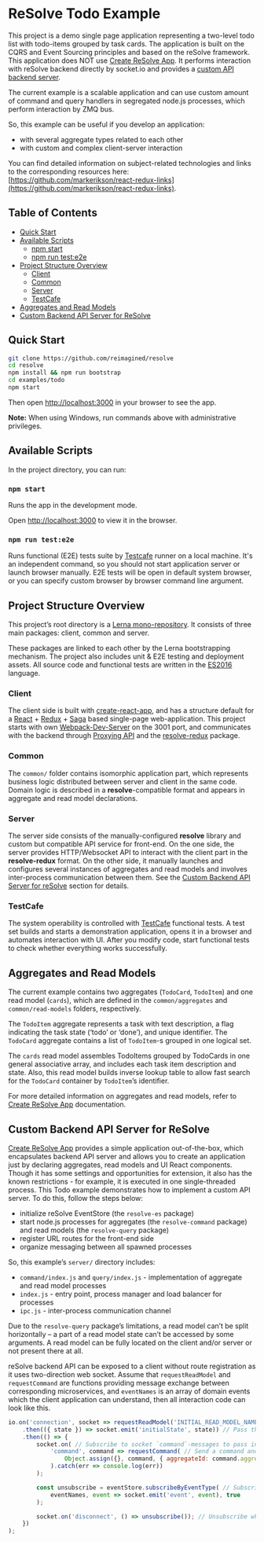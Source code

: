 # **ReSolve Todo Example**
This project is a demo single page application representing a two-level todo list with todo-items grouped by task cards. The application is built on the CQRS and Event Sourcing principles and based on the reSolve framework. This application does NOT use [
Create ReSolve App](https://github.com/reimagined/resolve/tree/master/packages/create-resolve-app). It performs interaction with reSolve backend directly by socket.io and provides a [custom API backend server](#custom-backend-api-server-for-resolve).

The current example is a scalable application and can use custom amount of command and query handlers in segregated node.js processes, which perform interaction by ZMQ bus.

So, this example can be useful if you develop an application:
* with several aggregate types related to each other
* with custom and complex client-server interaction

You can find detailed information on subject-related technologies and links to the corresponding resources here: [https://github.com/markerikson/react-redux-links](https://github.com/markerikson/react-redux-links).

## **Table of Contents**
* [Quick Start](#quick-start)
* [Available Scripts](#available-scripts)
    * [npm start](#npm-start)
    * [npm run test:e2e](#npm-run-teste2e)
* [Project Structure Overview](#project-structure-overview)
    * [Client](#client)
    * [Common](#common)
    * [Server](#server)
    * [TestCafe](#testcafe)
* [Aggregates and Read Models](#aggregates-and-read-models)
* [Custom Backend API Server for ReSolve](#custom-backend-api-server-for-resolve)

## **Quick Start**
```bash
git clone https://github.com/reimagined/resolve
cd resolve
npm install && npm run bootstrap
cd examples/todo
npm start
```

Then open [http://localhost:3000](http://localhost:3000/) in your browser to see the app.

**Note:** When using Windows, run commands above with administrative privileges.

## **Available Scripts**
In the project directory, you can run:

### `npm start`
Runs the app in the development mode.

Open [http://localhost:3000](http://localhost:3000/) to view it in the browser.

### `npm run test:e2e`
Runs functional (E2E) tests suite by [Testcafe](http://devexpress.github.io/testcafe/) runner on a local machine. It's an independent command, so you should not start application server or launch browser manually. E2E tests will be open in default system browser, or you can specify custom browser by browser command line argument.

## **Project Structure Overview**
This project’s root directory is a [Lerna mono-repository](https://lernajs.io/). It consists of three main packages: client, common and server. 

These packages are linked to each other by the Lerna bootstrapping mechanism. The project also includes unit & E2E testing and deployment assets. All source code and functional tests are written in the [ES2016](http://2ality.com/2016/01/ecmascript-2016.html) language.

### **Client**
The client side is built with [create-react-app](https://github.com/facebookincubator/create-react-app), and has a structure default for a [React](https://github.com/facebook/react) + [Redux](https://github.com/reactjs/redux) + [Saga](https://github.com/redux-saga/redux-saga) based single-page web-application. This project starts with own [Webpack-Dev-Server](https://webpack.js.org/configuration/dev-server/) on the 3001 port, and communicates with the backend through [Proxying API](https://github.com/facebookincubator/create-react-app/tree/master/packages/react-scripts/template#proxying-api-requests-in-development) and the [resolve-redux](https://www.npmjs.com/package/resolve-redux) package.

### **Common**
The `common/` folder contains isomorphic application part, which represents business logic distributed between server and client in the same code. Domain logic is described in a **resolve**-compatible format and appears in aggregate and read model declarations.

### **Server**
The server side consists of the manually-configured **resolve** library and custom but compatible API service for front-end. On the one side, the server provides HTTP/Websocket API to interact with the client part in the **resolve-redux** format. On the other side, it manually launches and configures several instances of aggregates and read models and involves inter-process communication between them. See the [Custom Backend API Server for reSolve](#custom-backend-api-server-for-resolve) section for details.

### **TestCafe**
The system operability is controlled with [TestCafe](http://devexpress.github.io/testcafe/) functional tests. A test set builds and starts a demonstration application, opens it in a browser and automates interaction with UI. After you modify code, start functional tests  to check whether everything works successfully. 

## **Aggregates and Read Models**
The current example contains two aggregates (`TodoCard`, `TodoItem`) and one read model (`cards`), which are defined in the `common/aggregates` and `common/read-models` folders, respectively.

The `TodoItem` aggregate represents a task with text description, a flag indicating the task state (‘todo’ or ‘done’), and unique identifier. The `TodoCard` aggregate  contains a list of `TodoItem`-s grouped in one logical set. 

The `cards` read model assembles TodoItems grouped by TodoCards in one general associative array, and includes each task item description and state. Also, this read model builds inverse lookup table to allow fast search for the `TodoCard` container by `TodoItem`’s identifier.

For more detailed information on aggregates and read models, refer to [Create ReSolve App](https://github.com/reimagined/resolve/tree/master/packages/create-resolve-app) documentation.

## **Custom Backend API Server for ReSolve**
[Create ReSolve App](https://github.com/reimagined/resolve/tree/master/packages/create-resolve-app) provides a simple application out-of-the-box, which encapsulates backend API server and allows you to create an application just by declaring aggregates, read models and UI React components. Though it has some settings and opportunities for extension, it also has the known restrictions - for example, it is executed in one single-threaded
 process. This Todo example demonstrates how to implement a custom API server. To do this, follow the steps below: 
* initialize reSolve EventStore (the `resolve-es` package)
* start node.js processes for aggregates (the `resolve-command` package) and read models (the `resolve-query` package)
* register URL routes for the front-end side
* organize messaging between all spawned processes

So, this example’s `server/` directory includes:
* `command/index.js` and `query/index.js` - implementation of aggregate and read model processes	
* `index.js` -  entry point, process manager and load balancer for processes
* `ipc.js` -  inter-process communication channel


Due to the `resolve-query` package’s limitations, a read model can’t be split horizontally – a part of a read model state can’t be accessed by some arguments. A read model can be fully located on the client and/or server or not present there at all.

reSolve backend API can be exposed to a client without route registration as it uses two-direction web socket. Assume that  `requestReadModel` and `requestCommand` are functions providing message exchange between corresponding microservices, and `eventNames` is an array of domain events which the client application can understand, then all interaction code can look like this.

```js
io.on('connection', socket => requestReadModel('INITIAL_READ_MODEL_NAME') // Poll the main view model for front-end initial state
    .then(({ state }) => socket.emit('initialState', state)) // Pass the fetched state to the client
    .then(() => {
        socket.on( // Subscribe to socket `command`-messages to pass incoming commands from the client to executor microservice
            'command', command => requestCommand( // Send a command and ensure that aggregateId exists. Otherwise, create a new aggregate
                Object.assign({}, command, { aggregateId: command.aggregateId || uuid.v4() })
            ).catch(err => console.log(err))
        );

        const unsubscribe = eventStore.subscribeByEventType( // Subscribe to supported domain events and translate them to the connected client
            eventNames, event => socket.emit('event', event), true
        );

        socket.on('disconnect', () => unsubscribe()); // Unsubscribe when the client is disconnected to free resources
    })
);
```
